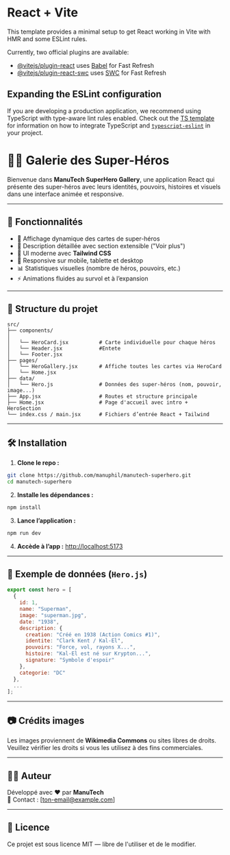 # React + Vite

This template provides a minimal setup to get React working in Vite with HMR and some ESLint rules.

Currently, two official plugins are available:

- [@vitejs/plugin-react](https://github.com/vitejs/vite-plugin-react/blob/main/packages/plugin-react) uses [Babel](https://babeljs.io/) for Fast Refresh
- [@vitejs/plugin-react-swc](https://github.com/vitejs/vite-plugin-react/blob/main/packages/plugin-react-swc) uses [SWC](https://swc.rs/) for Fast Refresh

## Expanding the ESLint configuration

If you are developing a production application, we recommend using TypeScript with type-aware lint rules enabled. Check out the [TS template](https://github.com/vitejs/vite/tree/main/packages/create-vite/template-react-ts) for information on how to integrate TypeScript and [`typescript-eslint`](https://typescript-eslint.io) in your project.

# 🦸‍♂️ Galerie des Super-Héros

Bienvenue dans **ManuTech SuperHero Gallery**, une application React qui présente des super-héros avec leurs identités, pouvoirs, histoires et visuels dans une interface animée et responsive.

---

## 🚀 Fonctionnalités

- 🎨 Affichage dynamique des cartes de super-héros
- 📖 Description détaillée avec section extensible ("Voir plus")
- 🌈 UI moderne avec **Tailwind CSS**
- 📱 Responsive sur mobile, tablette et desktop
- 📊 Statistiques visuelles (nombre de héros, pouvoirs, etc.)
- ⚡ Animations fluides au survol et à l’expansion

---

## 🧩 Structure du projet

```
src/
├── components/
│
│   └── HeroCard.jsx          # Carte individuelle pour chaque héros
│   └── Header.jsx            #Entete
│   └── Footer.jsx
├── pages/
│   └── HeroGallery.jsx       # Affiche toutes les cartes via HeroCard
│   └── Home.jsx
├── data/
│   └── Hero.js               # Données des super-héros (nom, pouvoir, image...)
├── App.jsx                   # Routes et structure principale
├── Home.jsx                  # Page d'accueil avec intro + HeroSection
└── index.css / main.jsx      # Fichiers d’entrée React + Tailwind
```

---

## 🛠️ Installation

1. **Clone le repo :**

```bash
git clone https://github.com/manuphil/manutech-superhero.git
cd manutech-superhero
```

2. **Installe les dépendances :**

```bash
npm install
```

3. **Lance l’application :**

```bash
npm run dev
```

4. **Accède à l’app :**
   [http://localhost:5173](http://localhost:5173)

---

## 📁 Exemple de données (`Hero.js`)

```js
export const hero = [
  {
    id: 1,
    name: "Superman",
    image: "superman.jpg",
    date: "1938",
    description: {
      creation: "Créé en 1938 (Action Comics #1)",
      identite: "Clark Kent / Kal‑El",
      pouvoirs: "Force, vol, rayons X...",
      histoire: "Kal-El est né sur Krypton...",
      signature: "Symbole d'espoir"
    },
    categorie: "DC"
  },
  ...
];
```

---

## 📷 Crédits images

Les images proviennent de **Wikimedia Commons** ou sites libres de droits. Veuillez vérifier les droits si vous les utilisez à des fins commerciales.

---

## 👨‍💻 Auteur

Développé avec ❤️ par **ManuTech**  
📧 Contact : [ton-email@example.com]

---

## 📄 Licence

Ce projet est sous licence MIT — libre de l'utiliser et de le modifier.
